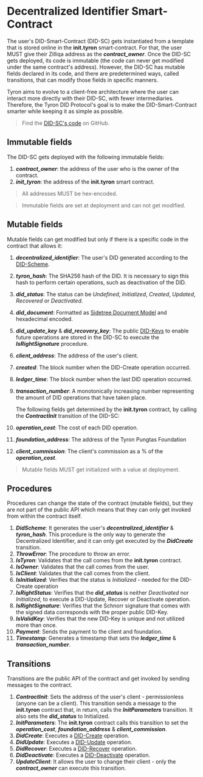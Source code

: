# Decentralized Identifier Smart-Contract

The user's DID-Smart-Contract (DID-SC) gets instantiated from a template that is stored online in the **init.tyron** smart-contract. For that, the user MUST give their Zilliqa address as the ***contract_owner***. Once the DID-SC gets deployed, its code is immutable (the code can never get modified under the same contract's address). However, the DID-SC has mutable fields declared in its code, and there are predetermined ways, called transitions, that can modify those fields in specific manners.

Tyron aims to evolve to a client-free architecture where the user can interact more directly with their DID-SC, with fewer intermediaries. Therefore, the Tyron DID Protocol's goal is to make the DID-Smart-Contract smarter while keeping it as simple as possible.

> Find the [DID-SC's code](https://github.com/julio-cabdu/tyronZIL-js/blob/master/src/lib/blockchain/smart-contracts/DID-SC-latest.scilla) on GitHub.

## Immutable fields

The DID-SC gets deployed with the following immutable fields:

1. ***contract_owner***: the address of the user who is the owner of the contract.
2. ***init_tyron***: the address of the **init.tyron** smart contract.

> All addresses MUST be hex-encoded.

> Immutable fields are set at deployment and can not get modified.

## Mutable fields

Mutable fields can get modified but only if there is a specific code in the contract that allows it:

1. ***decentralized_identifier***: The user's DID generated according to the [DID-Scheme](../scheme/did-scheme.md).
2. ***tyron_hash***: The SHA256 hash of the DID. It is necessary to sign this hash to perform certain operations, such as deactivation of the DID.
3. ***did_status***: The status can be *Undefined*, *Initialized*, *Created*, *Updated*, *Recovered* or *Deactivated*.
4. ***did_document***: Formatted as [Sidetree Document Model](../implementation/models.md#document-model) and hexadecimal encoded.
5. ***did_update_key*** & ***did_recovery_key***: The public [DID-Keys](../protocol-parameters.md#did-keys) to enable future operations are stored in the DID-SC to execute the ***IsRightSignature*** procedure.
6. ***client_address***: The address of the user's client.
7. ***created***: The block number when the DID-Create operation occurred.
8. ***ledger_time***: The block number when the last DID operation occurred.
9. ***transaction_number***: A monotonically increasing number representing the amount of DID operations that have taken place.
    
    The following fields get determined by the **init.tyron** contract, by calling the ***ContractInit*** transition of the DID-SC:

10. ***operation_cost***: The cost of each DID operation.
11. ***foundation_address***: The address of the Tyron Pungtas Foundation
12. ***client_commission***: The client's commission as a % of the ***operation_cost***.

> Mutable fields MUST get initialized with a value at deployment.

## Procedures 

Procedures can change the state of the contract (mutable fields), but they are not part of the public API which means that they can only get invoked from within the contract itself.

1. ***DidScheme***: It generates the user's ***decentralized_identifier*** & ***tyron_hash***. This procedure is the only way to generate the Decentralized Identifier, and it can only get executed by the ***DidCreate*** transition.
2. ***ThrowError***: The procedure to throw an error.
3. ***IsTyron***: Validates that the call comes from the **init.tyron** contract.
4. ***IsOwner***: Validates that the call comes from the user.
5. ***IsClient***: Validates that the call comes from the client.
6. ***IsInitialized***: Verifies that the status is *Initialized* - needed for the DID-Create operation
7. ***IsRightStatus***: Verifies that the ***did_status*** is neither *Deactivated* nor *Initialized*, to execute a DID-Update, Recover or Deactivate operation.
8. ***IsRightSignature***: Verifies that the Schnorr signature that comes with the signed data corresponds with the proper public DID-Key.
9. ***IsValidKey***: Verifies that the new DID-Key is unique and not utilized more than once.
10. ***Payment***: Sends the payment to the client and foundation.
11. ***Timestamp***: Generates a timestamp that sets the ***ledger_time*** & ***transaction_number***.

## Transitions 

Transitions are the public API of the contract and get invoked by sending messages to the contract.  

1. ***ContractInit***: Sets the address of the user's client - permissionless (anyone can be a client). This transition sends a message to the **init.tyron** contract that, in return, calls the ***InitParameters*** transition. It also sets the ***did_status*** to Initialized.
2. ***InitParameters***: The **init.tyron** contract calls this transition to set the ***operation_cost***, ***foundation_address*** & ***client_commission***.
3. ***DidCreate***: Executes a [DID-Create](../CRUD-operations/did-create.md) operation.
4. ***DidUpdate***: Executes a [DID-Update](../CRUD-operations/did-update.md) operation.
5. ***DidRecover***: Executes a [DID-Recover](../CRUD-operations/did-recover.md) operation.
6. ***DidDeactivate***: Executes a [DID-Deactivate](../CRUD-operations/did-deactivate.md) operation.
7. ***UpdateClient***: It allows the user to change their client - only the ***contract_owner*** can execute this transition.
